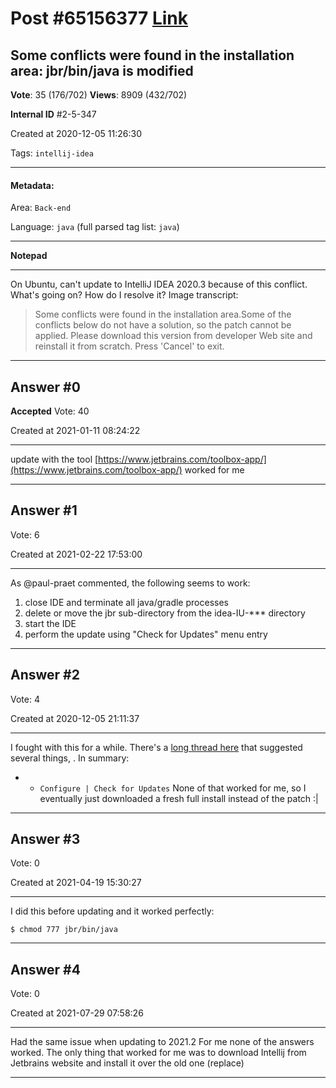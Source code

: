 
# Post \#65156377 [Link](https://stackoverflow.com/questions/65156377/)

## Some conflicts were found in the installation area: jbr/bin/java is modified

**Vote**: 35 (176/702) **Views**: 8909 (432/702) 

**Internal ID** \#2-5-347

Created at 2020-12-05 11:26:30

Tags: `intellij-idea`

----------

#### Metadata:

Area: `Back-end`

Language: `java` (full parsed tag list: `java`)

----------

**Notepad**


----------

On Ubuntu, can't update to IntelliJ IDEA 2020.3 because of this conflict. What's going on? How do I resolve it?
[](https://i.stack.imgur.com/0874E.jpg)
Image transcript:
> Some conflicts were found in the installation area.Some of the conflicts below do not have a solution, so the patch cannot be applied.
Please download this version from developer Web site and reinstall it from scratch.
Press 'Cancel' to exit.


----------
        
## Answer \#0

**Accepted** Vote: 40

Created at 2021-01-11 08:24:22

------------

update with the tool [https://www.jetbrains.com/toolbox-app/](https://www.jetbrains.com/toolbox-app/) worked for me


------------
    
    
## Answer \#1

 Vote: 6

Created at 2021-02-22 17:53:00

------------

As @paul-praet commented, the following seems to work:

1. close IDE and terminate all java/gradle processes
2. delete or move the jbr sub-directory from the idea-IU-*** directory
3. start the IDE
4. perform the update using "Check for Updates" menu entry




------------
    
    
## Answer \#2

 Vote: 4

Created at 2020-12-05 21:11:37

------------

I fought with this for a while. There's a [long thread here](https://youtrack.jetbrains.com/issue/IDEA-215497) that suggested several things, . In summary:
- - `Configure | Check for Updates`
None of that worked for me, so I eventually just downloaded a fresh full install instead of the patch :|


------------
    
    
## Answer \#3

 Vote: 0

Created at 2021-04-19 15:30:27

------------

I did this before updating and it worked perfectly:
```
$ chmod 777 jbr/bin/java
```



------------
    
    
## Answer \#4

 Vote: 0

Created at 2021-07-29 07:58:26

------------

Had the same issue when updating to 2021.2 For me none of the answers worked.
The only thing that worked for me was to download Intellij from Jetbrains website and install it over the old one (replace)


------------
    
    